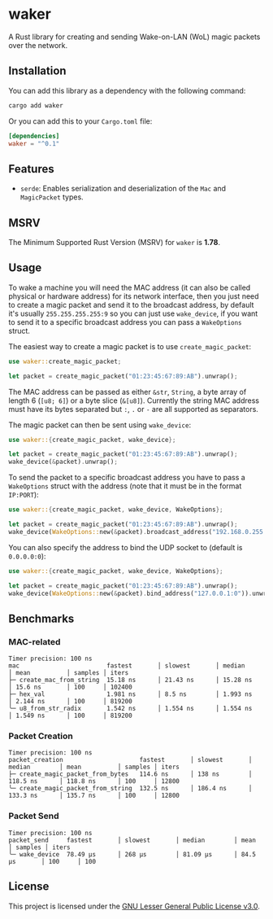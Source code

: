 # waker

A Rust library for creating and sending Wake-on-LAN (WoL) magic packets over the network.

## Installation

You can add this library as a dependency with the following command:

```bash
cargo add waker
```

Or you can add this to your `Cargo.toml` file:

```toml
[dependencies]
waker = "^0.1"
```

## Features

- `serde`: Enables serialization and deserialization of the `Mac` and `MagicPacket` types.

## MSRV

The Minimum Supported Rust Version (MSRV) for `waker` is **1.78**.

## Usage

To wake a machine you will need the MAC address (it can also be called physical or hardware address) for its network interface, then you just need to create a magic packet and send it to the broadcast address, by default it's usually `255.255.255.255:9` so you can just use `wake_device`, if you want to send it to a specific broadcast address you can pass a `WakeOptions` struct.

The easiest way to create a magic packet is to use `create_magic_packet`:

```rust
use waker::create_magic_packet;

let packet = create_magic_packet("01:23:45:67:89:AB").unwrap();
```

The MAC address can be passed as either `&str`, `String`, a byte array of length 6 (`[u8; 6]`) or a byte slice (`&[u8]`). Currently the string MAC address must have its bytes separated but `:`, `.` or `-` are all supported as separators.

The magic packet can then be sent using `wake_device`:

```rust
use waker::{create_magic_packet, wake_device};

let packet = create_magic_packet("01:23:45:67:89:AB").unwrap();
wake_device(&packet).unwrap();
```

To send the packet to a specific broadcast address you have to pass a `WakeOptions` struct with the address (note that it must be in the format `IP:PORT`):

```rust
use waker::{create_magic_packet, wake_device, WakeOptions};

let packet = create_magic_packet("01:23:45:67:89:AB").unwrap();
wake_device(WakeOptions::new(&packet).broadcast_address("192.168.0.255:9")).unwrap();
```

You can also specify the address to bind the UDP socket to (default is `0.0.0.0:0`):

```rust
use waker::{create_magic_packet, wake_device, WakeOptions};

let packet = create_magic_packet("01:23:45:67:89:AB").unwrap();
wake_device(WakeOptions::new(&packet).bind_address("127.0.0.1:0")).unwrap();
```

## Benchmarks

### MAC-related

```text
Timer precision: 100 ns
mac                        fastest       │ slowest       │ median        │ mean          │ samples │ iters
├─ create_mac_from_string  15.18 ns      │ 21.43 ns      │ 15.28 ns      │ 15.6 ns       │ 100     │ 102400
├─ hex_val                 1.981 ns      │ 8.5 ns        │ 1.993 ns      │ 2.144 ns      │ 100     │ 819200
╰─ u8_from_str_radix       1.542 ns      │ 1.554 ns      │ 1.554 ns      │ 1.549 ns      │ 100     │ 819200
```

### Packet Creation

```text
Timer precision: 100 ns
packet_creation                     fastest       │ slowest       │ median        │ mean          │ samples │ iters
├─ create_magic_packet_from_bytes   114.6 ns      │ 138 ns        │ 118.5 ns      │ 118.8 ns      │ 100     │ 12800
╰─ create_magic_packet_from_string  132.5 ns      │ 186.4 ns      │ 133.3 ns      │ 135.7 ns      │ 100     │ 12800
```

### Packet Send

```text
Timer precision: 100 ns
packet_send     fastest       │ slowest       │ median        │ mean          │ samples │ iters
╰─ wake_device  78.49 µs      │ 268 µs        │ 81.09 µs      │ 84.5 µs       │ 100     │ 100
```

## License

This project is licensed under the [GNU Lesser General Public License v3.0](https://www.gnu.org/licenses/lgpl-3.0.en.html).
